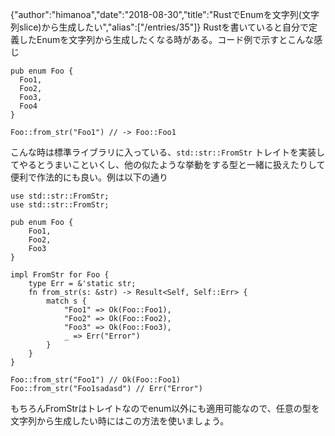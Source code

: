 {"author":"himanoa","date":"2018-08-30","title":"RustでEnumを文字列(文字列slice)から生成したい","alias":["/entries/35"]}
Rustを書いていると自分で定義したEnumを文字列から生成したくなる時がある。コード例で示すとこんな感じ

```
pub enum Foo {
  Foo1,
  Foo2,
  Foo3,
  Foo4
}

Foo::from_str("Foo1") // -> Foo::Foo1
```

こんな時は標準ライブラリに入っている、`std::str::FromStr` トレイトを実装してやるとうまいこといくし、他の似たような挙動をする型と一緒に扱えたりして便利で作法的にも良い。例は以下の通り

```
use std::str::FromStr;
use std::str::FromStr;

pub enum Foo {
    Foo1,
    Foo2,
    Foo3
}

impl FromStr for Foo {
    type Err = &'static str;
    fn from_str(s: &str) -> Result<Self, Self::Err> {
        match s {
            "Foo1" => Ok(Foo::Foo1),
            "Foo2" => Ok(Foo::Foo2),
            "Foo3" => Ok(Foo::Foo3),
            _ => Err("Error")
        }
    }
}

Foo::from_str("Foo1") // Ok(Foo::Foo1)
Foo::from_str("Foo1sadasd") // Err("Error")
```

もちろんFromStrはトレイトなのでenum以外にも適用可能なので、任意の型を文字列から生成したい時にはこの方法を使いましょう。
